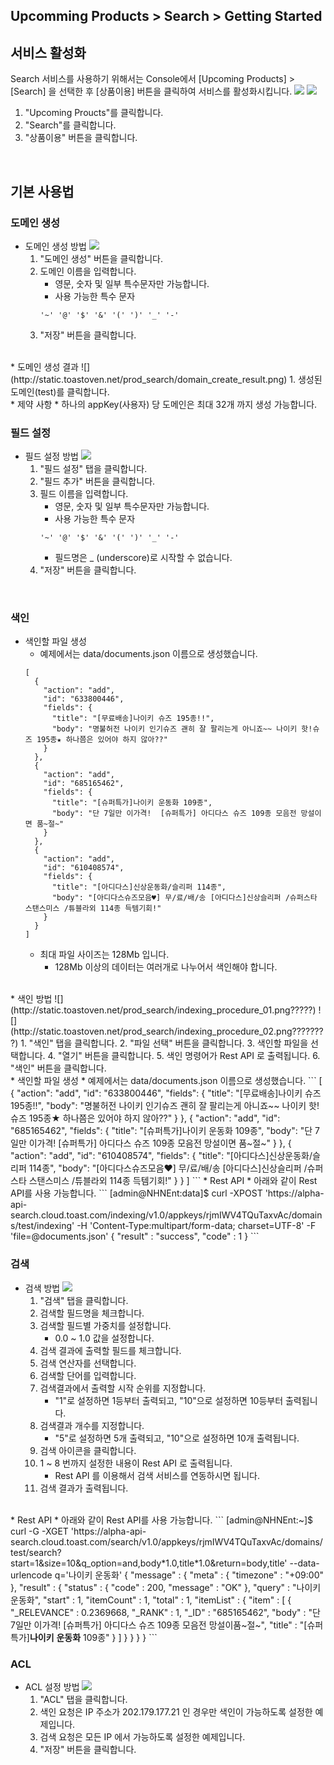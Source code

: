 ## Upcomming Products > Search > Getting Started

## 서비스 활성화
Search 서비스를 사용하기 위해서는 Console에서 [Upcoming Products] > [Search] 을 선택한 후 [상품이용] 버튼을 클릭하여 서비스를 활성화시킵니다.
![](http://static.toastoven.net/prod_search/product-use-01.png)
![](http://static.toastoven.net/prod_search/product-use-02.png)

1. "Upcoming Proucts"를 클릭합니다.
2. "Search"를 클릭합니다.
3. "상품이용" 버튼을 클릭합니다.
<br>

## 기본 사용법

### 도메인 생성
* 도메인 생성 방법
    ![](http://static.toastoven.net/prod_search/domain_create_procedure.png???)
    1. "도메인 생성" 버튼을 클릭합니다.
    2. 도메인 이름을 입력합니다.
        * 영문, 숫자 및 일부 특수문자만 가능합니다.
        * 사용 가능한 특수 문자
        ```
        '~' '@' '$' '&' '(' ')' '_' '-'
        ```
    3. "저장" 버튼을 클릭합니다.
<br>
* 도메인 생성 결과
    ![](http://static.toastoven.net/prod_search/domain_create_result.png)
    1. 생성된 도메인(test)를 클릭합니다.
<br>
* 제약 사항
    * 하나의 appKey(사용자) 당 도메인은 최대 32개 까지 생성 가능합니다.

### 필드 설정
* 필드 설정 방법
    ![](http://static.toastoven.net/prod_search/field_create_procedure.png???????)
    1. "필드 설정" 탭을 클릭합니다.
    2. "필드 추가" 버튼을 클릭합니다.
    3. 필드 이름을 입력합니다.
        * 영문, 숫자 및 일부 특수문자만 가능합니다.
        * 사용 가능한 특수 문자
        ```
        '~' '@' '$' '&' '(' ')' '_' '-'
        ```
        * 필드명은 \_ (underscore)로 시작할 수 없습니다.
    4. "저장" 버튼을 클릭합니다.
<br>

### 색인
* 색인할 파일 생성
    * 예제에서는 data/documents.json 이름으로 생성했습니다.
    ```
    [
      {
        "action": "add",
        "id": "633800446",
        "fields": {
          "title": "[무료배송]나이키 슈즈 195종!!",
          "body": "명불허전 나이키 인기슈즈 괜히 잘 팔리는게 아니죠~~ 나이키 핫!슈즈 195종★ 하나쯤은 있어야 하지 않아??"
        }
      },
      {
        "action": "add",
        "id": "685165462",
        "fields": {
          "title": "[슈퍼특가]나이키 운동화 109종",
          "body": "단 7일만 이가격!  [슈퍼특가] 아디다스 슈즈 109종 모음전 망설이면 품~절~"
        }
      },
      {
        "action": "add",
        "id": "610408574",
        "fields": {
          "title": "[아디다스]신상운동화/슬리퍼 114종",
          "body": "[아디다스슈즈모음♥] 무/료/배/송 [아디다스]신상슬리퍼 /슈퍼스타 스탠스미스 /튜블라외 114종 득템기회!"
        }
      }
    ]
    ```
    * 최대 파일 사이즈는 128Mb 입니다.
        * 128Mb 이상의 데이터는 여러개로 나누어서 색인해야 합니다.
<br>
* 색인 방법
    ![](http://static.toastoven.net/prod_search/indexing_procedure_01.png?????)
    ![](http://static.toastoven.net/prod_search/indexing_procedure_02.png????????)
    1. "색인" 탭을 클릭합니다.
    2. "파일 선택" 버튼을 클릭합니다.
    3. 색인할 파일을 선택합니다.
    4. "열기" 버튼을 클릭합니다.  
    5. 색인 명령어가 Rest API 로 출력됩니다.
    6. "색인" 버튼을 클릭합니다.
<br>    
* 색인할 파일 생성
    * 예제에서는 data/documents.json 이름으로 생성했습니다.
    ```
    [
      {
        "action": "add",
        "id": "633800446",
        "fields": {
          "title": "[무료배송]나이키 슈즈 195종!!",
          "body": "명불허전 나이키 인기슈즈 괜히 잘 팔리는게 아니죠~~ 나이키 핫!슈즈 195종★ 하나쯤은 있어야 하지 않아??"
        }
      },
      {
        "action": "add",
        "id": "685165462",
        "fields": {
          "title": "[슈퍼특가]나이키 운동화 109종",
          "body": "단 7일만 이가격!  [슈퍼특가] 아디다스 슈즈 109종 모음전 망설이면 품~절~"
        }
      },
      {
        "action": "add",
        "id": "610408574",
        "fields": {
          "title": "[아디다스]신상운동화/슬리퍼 114종",
          "body": "[아디다스슈즈모음♥] 무/료/배/송 [아디다스]신상슬리퍼 /슈퍼스타 스탠스미스 /튜블라외 114종 득템기회!"
        }
      }
    ]
    ```
* Rest API
    * 아래와 같이 Rest API를 사용 가능합니다.
    ```
    [admin@NHNEnt:data]$ curl -XPOST 'https://alpha-api-search.cloud.toast.com/indexing/v1.0/appkeys/rjmIWV4TQuTaxvAc/domains/test/indexing' -H 'Content-Type:multipart/form-data; charset=UTF-8' -F 'file=@documents.json'
    {
      "result" : "success",
      "code" : 1
    }
    ```

### 검색
* 검색 방법
    ![](http://static.toastoven.net/prod_search/search_procedure.png)
    1. "검색" 탭을 클릭합니다.
    2. 검색할 필드명을 체크합니다.
    3. 검색할 필드별 가중치를 설정합니다.
        * 0.0 ~ 1.0 값을 설정합니다.
    4. 검색 결과에 출력할 필드를 체크합니다.
    5. 검색 연산자를 선택합니다.
    6. 검색할 단어를 입력합니다.
    7. 검색결과에서 출력할 시작 순위를 지정합니다.
        * "1"로 설정하면 1등부터 출력되고, "10"으로 설정하면 10등부터 출력됩니다.
    8. 검색결과 개수를 지정합니다.
        * "5"로 설정하면 5개 출력되고, "10"으로 설정하면 10개 출력됩니다.
    9. 검색 아이콘을 클릭합니다.
    10. 1 ~ 8 번까지 설정한 내용이 Rest API 로 출력됩니다.
        * Rest API 를 이용해서 검색 서비스를 연동하시면 됩니다.
    11. 검색 결과가 출력됩니다.   
<br>
* Rest API
    * 아래와 같이 Rest API를 사용 가능합니다.
    ```
    [admin@NHNEnt:~]$ curl -G -XGET 'https://alpha-api-search.cloud.toast.com/search/v1.0/appkeys/rjmIWV4TQuTaxvAc/domains/test/search?start=1&size=10&q_option=and,body*1.0,title*1.0&return=body,title' --data-urlencode q='나이키 운동화'
    {
      "message" : {
        "meta" : {
          "timezone" : "+09:00"
        },
        "result" : {
          "status" : {
            "code" : 200,
            "message" : "OK"
          },
          "query" : "나이키 운동화",
          "start" : 1,
          "itemCount" : 1,
          "total" : 1,
          "itemList" : {
            "item" : [
            {
              "_RELEVANCE" : 0.2369668,
              "_RANK" : 1,
              "_ID" : "685165462",
              "body" : "단 7일만 이가격!  [슈퍼특가] 아디다스 슈즈 109종 모음전 망설이품~절~",
              "title" : "[슈퍼특가]<b>나이키</b> <b>운동화</b> 109종"
            }
            ]
          }
        }
      }
    }
    ```

### ACL
* ACL 설정 방법
    ![](http://static.toastoven.net/prod_search/acl_procedure.png?)
    1. "ACL" 탭을 클릭합니다.
    2. 색인 요청은 IP 주소가 202.179.177.21 인 경우만 색인이 가능하도록 설정한 예제입니다.
    3. 검색 요청은 모든 IP 에서 가능하도록 설정한 예제입니다.
    4. "저장" 버튼을 클릭합니다.
